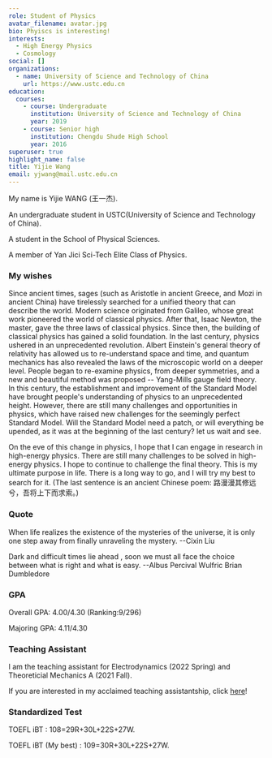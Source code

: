 ```yaml
---
role: Student of Physics
avatar_filename: avatar.jpg
bio: Phyiscs is interesting!
interests:
  - High Energy Physics
  - Cosmology
social: []
organizations:
  - name: University of Science and Technology of China
    url: https://www.ustc.edu.cn
education:
  courses:
    - course: Undergraduate
      institution: University of Science and Technology of China
      year: 2019
    - course: Senior high
      institution: Chengdu Shude High School
      year: 2016
superuser: true
highlight_name: false
title: Yijie Wang
email: yjwang@mail.ustc.edu.cn
---
```

My name is Yijie WANG (王一杰).

An undergraduate student in USTC(University of Science and Technology of China).

A student in the School of Physical Sciences.

A member of Yan Jici Sci-Tech Elite Class of Physics.

### My wishes

Since ancient times, sages (such as Aristotle in ancient Greece, and Mozi in ancient China) have tirelessly searched for a unified theory that can describe the world. Modern science originated from Galileo, whose great work pioneered the world of classical physics. After that, Isaac Newton, the master, gave the three laws of classical physics. Since then, the building of classical physics has gained a solid foundation. In the last century, physics ushered in an unprecedented revolution. Albert Einstein's general theory of relativity has allowed us to re-understand space and time, and quantum mechanics has also revealed the laws of the microscopic world on a deeper level. People began to re-examine physics, from deeper symmetries, and a new and beautiful method was proposed -- Yang-Mills gauge field theory. In this century, the establishment and improvement of the Standard Model have brought people's understanding of physics to an unprecedented height. However, there are still many challenges and opportunities in physics, <!-- such as the recent W-boson mass problem and the muon magnetic moment problem, -->which have raised new challenges for the seemingly perfect Standard Model. Will the Standard Model need a patch, or will everything be upended, as it was at the beginning of the last century? let us wait and see.

On the eve of this change in physics, I hope that I can engage in research in high-energy physics. There are still many challenges to be solved in high-energy physics. I hope to continue to challenge the final theory. This is my ultimate purpose in life. There is a long way to go, and I will try my best to search for it. (The last sentence is an ancient Chinese poem: 路漫漫其修远兮，吾将上下而求索。)


### Quote

When life realizes the existence of the mysteries of the universe, it is only one step away from finally unraveling the mystery.  --Cixin Liu


Dark and difficult times lie ahead , soon we must all face the choice between what is right and what is easy.  --Albus Percival Wulfric Brian Dumbledore

### GPA

Overall GPA: 4.00/4.30 (Ranking:9/296)

Majoring GPA: 4.11/4.30

### Teaching Assistant

I am the teaching assistant for Electrodynamics (2022 Spring) and Theoreticial Mechanics A (2021 Fall).

If you are interested in my acclaimed teaching assistantship, click [here](https://yijiewang.netlify.app/courses/)!

### Standardized Test

TOEFL iBT : 108=29R+30L+22S+27W.

TOEFL iBT (My best) : 109=30R+30L+22S+27W.

